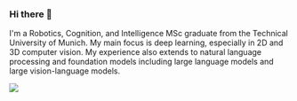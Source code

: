 ### Hi there 👋
<!--
[![GitHub Streak](http://github-readme-streak-stats.herokuapp.com?user=Kudo510&theme=dark&background=000000)](https://git.io/streak-stats) -->



I'm a Robotics, Cognition, and Intelligence MSc graduate from the Technical University of Munich. My main focus is deep learning, especially in 2D and 3D computer vision. My experience also extends to natural language processing and foundation models including large language models and large vision-language models. 

<a href="https://github.com/anuraghazra/github-readme-stats">
  <img align="center" src="https://github-readme-stats-git-masterrstaa-rickstaa.vercel.app/api/top-langs/?username=Kudo510&layout=compact&theme=vision-friendly-dark&langs_count=6&hide_border=true&hide=jupyter%20notebook,matlab" />
</a>

<!--
[![Top Langs](https://github-readme-stats.vercel.app/api/top-langs/?username=Kudo510&layout=compact&theme=vision-friendly-dark&hide=jupyter%20notebook,matlab)](https://github.com/anuraghazra/github-readme-stats) -->



<!--
**Kudo510/Kudo510** is a ✨ _special_ ✨ repository because its `README.md` (this file) appears on your GitHub profile.

Here are some ideas to get you started:

- 🔭 I’m currently working on ...
- 🌱 I’m currently learning ...
- 👯 I’m looking to collaborate on ...
- 🤔 I’m looking for help with ...
- 💬 Ask me about ...
- 📫 How to reach me: ...
- 😄 Pronouns: ...
- ⚡ Fun fact: ...
-->
